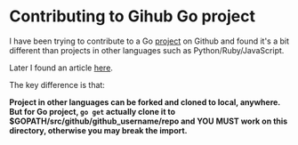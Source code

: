 # Contributing to Gihub Go project

I have been trying to contribute to a Go [project](https://github.com/beego/bee) on Github and found it's a bit different than projects in other languages such as Python/Ruby/JavaScript. 

Later I found an article [here](https://robots.thoughtbot.com/contributing-to-open-source-golang-projects).

The key difference is that: 

**Project in other languages can be forked and cloned to local, anywhere. But for Go project, `go get` actually clone it to $GOPATH/src/github/github_username/repo and YOU MUST work on this directory, otherwise you may break the import.**

